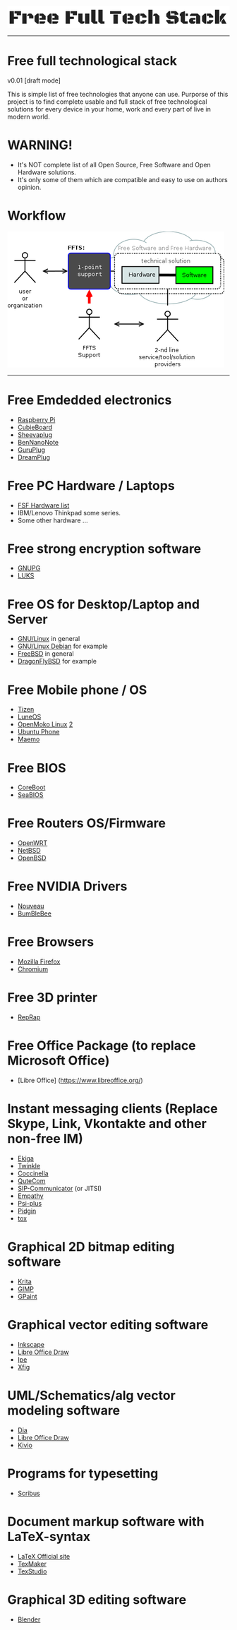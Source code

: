 ![Free Full Technological Stack](https://raw.githubusercontent.com/mn3m0nic/ffts/master/img/ffts_text.png)
***

Free full technological stack
=============================

v0.01 [draft mode]

This is simple list of free technologies that anyone can use.
Purporse of this project is to find complete usable and 
full stack of free technological solutions for every device 
in your home, work and every part of live in modern world.

# WARNING!

- It's NOT complete list of all Open Source, Free Software and
Open Hardware solutions.
- It's only some of them which are compatible and easy to use
on authors opinion.



Workflow
========
![Shematics](https://raw.githubusercontent.com/mn3m0nic/ffts/master/img/FFTS_main.png "FFTS")
***


Free Emdedded electronics
=========================
* [Raspberry Pi](http://www.raspberrypi.org/)
* [CubieBoard](http://cubieboard.org/)
* [Sheevaplug](http://en.wikipedia.org/wiki/SheevaPlug)
* [BenNanoNote](http://en.qi-hardware.com/wiki/Ben_NanoNote)
* [GuruPlug](http://en.wikipedia.org/wiki/GuruPlug)
* [DreamPlug](http://www.globalscaletechnologies.com/c-5-dreamplugs.aspx)

Free PC Hardware / Laptops
==========================
* [FSF Hardware list](http://www.fsf.org/resources/hw/endorsement/respects-your-freedom)
* IBM/Lenovo Thinkpad some series.
* Some other hardware ...

Free strong encryption software
===============================
* [GNUPG](https://www.gnupg.org/)
* [LUKS](https://code.google.com/p/cryptsetup/)

Free OS for Desktop/Laptop and Server
==========================
* [GNU/Linux](http://www.linuxfoundation.org/) in general
* [GNU/Linux Debian](https://www.debian.org/) for example
* [FreeBSD](https://www.freebsd.org) in general
* [DragonFlyBSD](http://www.dragonflybsd.org/) for example

Free Mobile phone / OS
======================
* [Tizen](https://www.tizen.org)
* [LuneOS](http://www.webos-ports.org/)
* [OpenMoko Linux](http://wiki.openmoko.org/wiki/Main_Page) [2](http://en.wikipedia.org/wiki/Openmoko_Linux)
* [Ubuntu Phone](http://www.ubuntu.com/phone)
* [Maemo](http://maemo.org/)

Free BIOS
=========
* [CoreBoot](http://www.coreboot.org/)
* [SeaBIOS](http://www.seabios.org/SeaBIOS)

Free Routers OS/Firmware
========================
* [OpenWRT](https://openwrt.org/)
* [NetBSD](http://www.netbsd.org/)
* [OpenBSD](http://www.openbsd.org/)

Free NVIDIA Drivers
===================
* [Nouveau](http://nouveau.freedesktop.org/wiki/)
* [BumBleBee](http://bumblebee-project.org/)


Free Browsers
=============
* [Mozilla Firefox](https://www.mozilla.org)
* [Chromium](https://www.chromium.org/)

Free 3D printer
===============
* [RepRap](http://reprap.org/)

Free Office Package (to replace Microsoft Office)
=================================================
* [Libre Office] (https://www.libreoffice.org/)


Instant messaging clients (Replace Skype, Link, Vkontakte and other non-free IM)
================================================================================
* [Ekiga](http://www.ekiga.org/)
* [Twinkle](http://mfnboer.home.xs4all.nl/twinkle/index.html)
* [Coccinella](http://thecoccinella.org/)
* [QuteCom](http://qutecom.org/)
* [SIP-Communicator](https://jitsi.org/) (or JITSI)
* [Empathy](https://wiki.gnome.org/action/show/Apps/Empathy)
* [Psi-plus](http://psi-plus.com/)
* [Pidgin](https://www.pidgin.im/)
* [tox](https://tox.im)

Graphical 2D bitmap editing software
====================================
* [Krita](https://krita.org/)
* [GIMP](http://www.gimp.org/)
* [GPaint](https://www.gnu.org/software/gpaint/)

Graphical vector editing software
=================================
* [Inkscape](https://inkscape.org/)
* [Libre Office Draw](http://www.libreoffice.org/discover/draw/)
* [Ipe](http://ipe7.sourceforge.net/)
* [Xfig](http://www.xfig.org/)

UML/Schematics/alg vector modeling software
===========================================
* [Dia](http://sourceforge.net/projects/dia-installer/)
* [Libre Office Draw](http://www.libreoffice.org/discover/draw/)
* [Kivio](http://www.koffice.org/kivio/)

Programs for typesetting
========================
* [Scribus](http://scribus.net/)

Document markup software with LaTeX-syntax
==========================================
* [LaTeX Official site](http://latex-project.org/)
* [TexMaker](http://www.xm1math.net/texmaker/)
* [TexStudio](http://sourceforge.net/projects/texstudio/)

Graphical 3D editing software
=============================
* [Blender](http://www.blender.org/)
